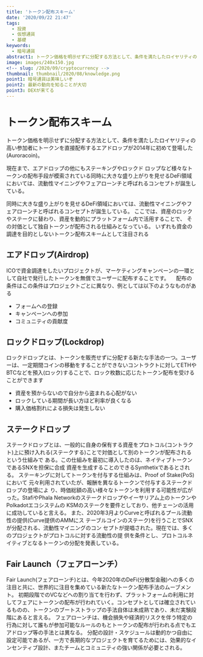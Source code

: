 ```yaml
---
title: 'トークン配布スキーム'
date: '2020/09/22 21:47'
tags:
  - 投資
  - 仮想通貨
  - 基礎
keywords:
  - 暗号通貨
abstract1: トークン価格を明示せずに分配する方法として、条件を満たしたロイヤリティの高い参加者にトークンを直接配布するエアドロップが2014年に初めて登場した(Auroracoin)。
image: images/240x150.jpg
<!-- slug: /2020/09/cryptocurrency -->
thumbnail: thumbnail/2020/08/knowledge.png
point1: 暗号通貨は美味しいぞ
point2: 最新の動向を知ることが大切
point3: DEXが来てる
---
```


# トークン配布スキーム
トークン価格を明示せずに分配する方法として、条件を満たしたロイヤリティの高い参加者にトークンを直接配布するエアドロップが2014年に初めて登場した(Auroracoin)。

現在まで、エアドロップの他にもステーキングやロックド
ロップなど様々なトークンの配布手段が模索されている同時に大きな盛り上がりを見せるDeFi領域においては、流動性マイニングやフェアローンチと呼ばれるコンセプトが誕生している。

同時に大きな盛り上がりを見せるDeFi領域においては、流動性マイニングやフェアローンチと呼ばれるコンセプトが誕生している。
ここでは、資産のロックやステークに替わり、資産を動的にプラットフォーム内で活用することで、
その対価として独自トークンが配布される仕組みとなっている。
いずれも資金の調達を目的としないトークン配布スキームとして注目される

## エアドロップ(Airdrop)
ICOで資金調達をしたいプロジェクトが、マーケティングキャンペーンの一環として自社で発行したトークンを無償でユーザーに配布することです。
　配布の条件はこの条件はプロジェクトごとに異なり、例としては以下のようなものがある
 - フォームへの登録
 - キャンペーンへの参加
 - コミュニティの貢献度
 
 ## ロックドロップ(Lockdrop)
 ロックドロップとは、トークンを販売せずに分配する新たな手法の一つ。ユーザーは、一定期間コインの移動をすることができないコントラクトに対してETHやBTCなどを預入(ロック)することで、ロック枚数に応じたトークン配布を受けることができます
- 資産を預からないので自分から盗まれる心配がない
- ロックしている期間が長い方ほど利率が良くなる
- 購入価格割れによる損失は発生しない

## ステークドロップ
ステークドロップとは、一般的に自身の保有する資産をプロトコル(コントラクト)上に預け入れる(ステークする)ことで対価として別のトークンが配布されるという仕組みで
ある。この仕組みを最初に導入したのは、ネイティブトークンであるSNXを担保に合成
資産を生成することのできるSynthetixであるとされる。
ステーキングに対してトークンを付与する仕組みは、Proof of Stake(PoS)において
元々利用されていたが、報酬を異なるトークンで付与するステークドロップの登場によ
り、時価総額の高い様々なトークンを利用する可能性が広がった。StafiやPhala
Networkのステークドロップやイーサリアム上のトークンやPolkadotエコシステムの
KSMのステークを要件としており、他チェーンの活用に成功していると言える。
また、2020年3月よりCurveと呼ばれるプール流動性の提供(Curve提供のAMMにス
テーブルコインのステーク)を行うことでSNXが分配される、流動性マイニングのコン
セプトが提唱された。現在では、多くのプロジェクトがプロトコルに対する流動性の提
供を条件とし、プロトコルネイティブとなるトークンの分配を発表している。

## Fair Launch（フェアローンチ）
Fair Launch(フェアローンチ)とは、今年2020年のDeFi(分散型金融)への多くの注目と共に、世界的に注目を集めている新たなトークン配布手法のムーブメント。
初期段階でのVCなどへの割り当てを行わず、プラットフォームの利用に対してフェアにトークンの配布が行われていく。コンセプトとしては確立されているものの、トークンのブートストラップの手法自体は未成熟であり、未だ実験段階にあると言える。
フェアローンチは、機会損失や経済的リスクを伴う特定の行為に対して誰もが参加可能なルールのもとトークンの配布が行われる点でもエアドロップ等の手法とは異なる。
分配の設計・スケジュールは動的かつ自由に設定可能であるが、一方で長期的なプロジェクトを育てるためには、効果的なインセンティブ設計、またチームとコミュニティの強い関係が必要とされる。